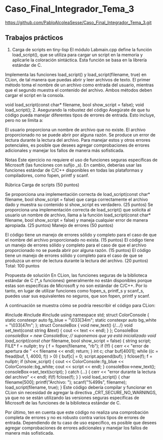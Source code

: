 # Caso_Final_Integrador_Tema_3
https://github.com/PabloAlcoleaSesse/Caso_Final_Integrador_Tema_3.git

## Trabajos prácticos

1. Carga de scripts en tiny-lisp
El módulo Labmain.cpp define la función load_script(), que se utiliza para cargar un script en la memoria y aplicarle la coloración sintáctica. Esta función se basa en la librería estándar de C.


Implementa las funciones load_script() y load_script(filename, true) en CLion, de tal manera que puedas abrir y leer archivos de texto. El primer método toma el nombre de un archivo como entrada del usuario, mientras que el segundo muestra el contenido del archivo. Ambos métodos deben cargar el script en la consola.


void load_script(const char* filename, bool show_script = false);
void load_script();
2. Asegurando la robustez del código
Asegúrate de que tu código pueda manejar diferentes tipos de errores de entrada. Esto incluye, pero no se limita a:


El usuario proporciona un nombre de archivo que no existe.
El archivo proporcionado no se puede abrir por alguna razón.
Se produce un error de lectura durante la lectura del archivo.
Para manejar estos y otros errores potenciales, es posible que desees agregar comprobaciones de errores adicionales y manejar los fallos de manera más sofisticada.


Notas
Este ejercicio no requiere el uso de funciones seguras específicas de Microsoft (las funciones con sufijo _s). En cambio, deberías usar las funciones estándar de C/C++ disponibles en todas las plataformas y compiladores, como fopen, printf y scanf.



Rúbrica
Carga de scripts (50 puntos)


Se proporciona una implementación correcta de load_script(const char* filename, bool show_script = false) que carga correctamente el archivo dado y muestra su contenido si show_script es verdadero. (25 puntos)
Se proporciona una implementación correcta de load_script() que solicita al usuario un nombre de archivo, llama a la función load_script(const char* filename, bool show_script = false) y maneja cualquier error de manera apropiada. (25 puntos)
Manejo de errores (50 puntos)

El código tiene un manejo de errores sólido y completo para el caso de que el nombre del archivo proporcionado no exista. (15 puntos)
El código tiene un manejo de errores sólido y completo para el caso de que el archivo proporcionado no se pueda abrir por alguna razón. (15 puntos)
El código tiene un manejo de errores sólido y completo para el caso de que se produzca un error de lectura durante la lectura del archivo. (20 puntos)
Total: 100 puntos


Propuesta de solución
En CLion, las funciones seguras de la biblioteca estándar de C (*_s funciones) generalmente no están disponibles porque estas son específicas de Microsoft y no son estándar de C/C++. Por lo tanto, en lugar de utilizar funciones como fopen_s, printf_s y scanf_s, puedes usar sus equivalentes no seguros, que son fopen, printf y scanf.


A continuación se muestra cómo se podría reescribir el código para CLion:

#include <iostream>
#include <string> #include <cstdio> using namespace std; struct ColorConsole { static constexpr auto fg_blue = "\033[34m"; static constexpr auto bg_white = "\033[47m"; }; struct ConsoleBox { void new_text() {/*...*/} void set_text(const string &text) { cout << text << endl; } }; ConsoleBox *consoleBox = new ConsoleBox; // suponemos que ya está inicializado void load_script(const char* filename, bool show_script = false) { string script; FILE* f = nullptr; try { f = fopen(filename, "rb"); if (!f) { cerr << "error de apertura de " << filename << endl; return; } int c; char buf[4001]; while ((c = fread(buf, 1, 4000, f)) > 0) { buf[c] = 0; script.append(buf); } fclose(f); f = nullptr; if (show_script) { cout << ColorConsole::fg_blue << ColorConsole::bg_white; cout << script << endl; } consoleBox->new_text(); consoleBox->set_text(script); } catch (...) { cerr << "error durante la lectura del archivo" << endl; if(f) fclose(f); } } void load_script() { char filename[500]; printf("Archivo: "); scanf("%499s", filename); load_script(filename, true); }
Este código debería compilar y funcionar en CLion sin necesidad de agregar la directiva _CRT_SECURE_NO_WARNINGS, ya que no se están utilizando las versiones seguras específicas de Microsoft de las funciones de la biblioteca estándar de C.

Por último, ten en cuenta que este código no realiza una comprobación completa de errores y no es robusto contra varios tipos de errores de entrada. Dependiendo de tu caso de uso específico, es posible que desees agregar comprobaciones de errores adicionales y manejar los fallos de manera más sofisticada.
